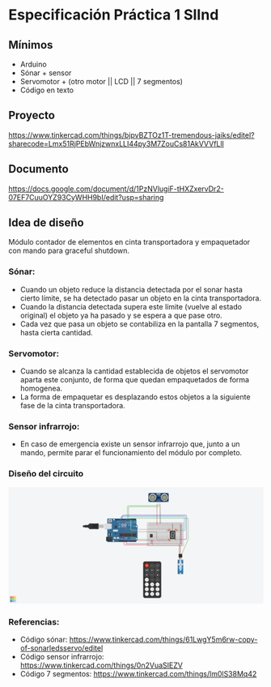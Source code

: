 # Especificación Práctica 1 SIInd
## Mínimos
- Arduino
- Sónar + sensor
- Servomotor + (otro motor || LCD || 7 segmentos)
- Código en texto

## Proyecto

https://www.tinkercad.com/things/bjpvBZTOz1T-tremendous-jaiks/editel?sharecode=Lmx51RjPEbWnjzwnxLLI44py3M7ZouCs81AkVVVfLlI

## Documento

https://docs.google.com/document/d/1PzNVlugiF-tHXZxervDr2-07EF7CuuOYZ93CyWHH9bI/edit?usp=sharing

## Idea de diseño
Módulo contador de elementos en cinta transportadora y empaquetador con mando para graceful shutdown.

### Sónar:
- Cuando un objeto reduce la distancia detectada por el sonar hasta cierto límite, se ha detectado pasar un objeto en la cinta transportadora.
- Cuando la distancia detectada supera este límite (vuelve al estado original) el objeto ya ha pasado y se espera a que pase otro.
- Cada vez que pasa un objeto se contabiliza en la pantalla 7 segmentos, hasta cierta cantidad.

### Servomotor:
- Cuando se alcanza la cantidad establecida de objetos el servomotor aparta este conjunto, de forma que quedan empaquetados de forma homogenea.
- La forma de empaquetar es desplazando estos objetos a la siguiente fase de la cinta transportadora.

### Sensor infrarrojo:
- En caso de emergencia existe un sensor infrarrojo que, junto a un mando, permite parar el funcionamiento del módulo por completo.

### Diseño del circuito
![circuito en TinkerCAD](./empaquetadorDeGalletas.png)

### Referencias:
- Código sónar: https://www.tinkercad.com/things/61LwgY5m6rw-copy-of-sonarledsservo/editel
- Código sensor infrarrojo:  https://www.tinkercad.com/things/0n2VuaSIEZV 
- Código 7 segmentos:  https://www.tinkercad.com/things/lm0lS38Mq42 
